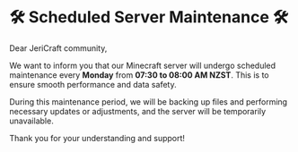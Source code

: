 # 🛠️ Scheduled Server Maintenance 🛠️

Dear JeriCraft community,

We want to inform you that our Minecraft server will undergo scheduled maintenance every **Monday** from **07:30 to 08:00 AM NZST**. This is to ensure smooth performance and data safety.

During this maintenance period, we will be backing up files and performing necessary updates or adjustments, and the server will be temporarily unavailable.

Thank you for your understanding and support!
